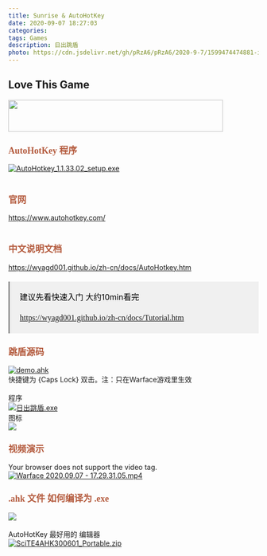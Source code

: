 ```yaml
---
title: Sunrise & AutoHotKey
date: 2020-09-07 18:27:03
categories: 
tags: Games
description: 日出跳盾
photo: https://cdn.jsdelivr.net/gh/pRzA6/pRzA6/2020-9-7/1599474474881-image.png
---
```


## Love This Game

<a href="/promo/invite/cn/?ref=4jo0am"><img src="https://pc.warface.com/custom/ub/MV82MjkyMjA0c29tZV90b2tlbl9rZXk/6c6e0f284d4430dae327c4b1e65f98ae/bar.jpg" width="432" height="64" /></a>


<h3 >
<span><span style="cursor: text; position: relative; font-size: 18px; color: rgb(180, 91, 62); font-family: 微软雅黑; font-weight: bold;">AutoHotKey 程序</span></span>
</h3>
<div>
<a href="http://disk.kimidayo.cn/AutoHotKey/AutoHotKey_files/AutoHotkey_1.1.33.02_setup.exe"><img src="http://disk.kimidayo.cn/AutoHotKey/AutoHotKey_files/0884037d155ea0f21cfce057907baa54.png" alt="AutoHotkey_1.1.33.02_setup.exe"></a>
</div>
<div>
    <br>
</div>
<h3 >
    <span style="cursor: text; position: relative; font-size: 18px; color: rgb(180, 91, 62); font-family: 微软雅黑; font-weight: bold;">官网</span>
</h3>
<div>
    <a href="https://www.autohotkey.com/">https://www.autohotkey.com/</a>
</div>
<div>
    <br>
</div>
<h3 >
    <span style="cursor: text; position: relative; font-size: 18px; color: rgb(180, 91, 62); font-family: 微软雅黑; font-weight: bold;">中文说明文档</span>
</h3>
<div>
    <a href="https://wyagd001.github.io/zh-cn/docs/AutoHotkey.htm">https://wyagd001.github.io/zh-cn/docs/AutoHotkey.htm</a>
</div>
<div style="box-sizing: border-box; margin: 20px 0px; font-size: 0.9em; overflow: auto; border-left: 3px solid rgba(0, 0, 0, 0.4); background: rgba(0, 0, 0, 0.05); padding: 10px 10px 10px 20px; letter-spacing: normal; orphans: 2; text-align: left; text-indent: 0px; text-transform: none; white-space: normal; widows: 2; word-spacing: 0px; -webkit-text-stroke-width: 0px;">
    <div style="box-sizing: border-box; margin: 0px; font-size: 16px; padding-top: 8px; padding-bottom: 8px;">
        <div style="box-sizing: border-box; font-size: 16px; color: black; font-family: Optima-Regular, Optima, PingFangSC-light, PingFangTC-light, ;PingFang SC;, Cambria, Cochin, Georgia, Times, ;Times New Roman;, serif; font-variant-caps: normal; font-variant-ligatures: normal; line-height: 26px;">建议先看快速入门 大约10min看完</div>
    </div>
    <div style="box-sizing: border-box; margin: 0px; font-size: 16px; padding-top: 8px; padding-bottom: 8px;">
        <span style="font-size: 12pt;"><a href="https://wyagd001.github.io/zh-cn/docs/Tutorial.htm" style="font-family: Optima-Regular; font-size: 12pt; font-variant-caps: normal; font-variant-ligatures: normal; line-height: 26px;">https://wyagd001.github.io/zh-cn/docs/Tutorial.htm</a></span>
    </div>
</div>
<h3 >
    <span style="cursor: text; position: relative; font-size: 18px; color: rgb(180, 91, 62); font-family: 微软雅黑; font-weight: bold;">跳盾源码</span>
</h3>
<div>
    <a href="http://disk.kimidayo.cn/AutoHotKey/AutoHotKey_files/demo.ahk"><img src="http://disk.kimidayo.cn/AutoHotKey/AutoHotKey_files/087317a7ab35edbd3cc1ba1cf2a6030f.png" alt="demo.ahk"></a>
</div>
<div>
    快捷键为 {Caps Lock} 双击。注：只在Warface游戏里生效
</div>
<div>
    <br>
</div>
<div>
    程序
</div>
<div>
    <a href="http://disk.kimidayo.cn/AutoHotKey/AutoHotKey_files/%E6%97%A5%E5%87%BA%E8%B7%B3%E7%9B%BE.exe"><img src="http://disk.kimidayo.cn/AutoHotKey/AutoHotKey_files/8cb4b1c87120cfa48fdc550adf636841.png" alt="日出跳盾.exe"></a>
</div>
<div>
    图标
</div>
<div>
    <img src="http://disk.kimidayo.cn/AutoHotKey/AutoHotKey_files/logo.ico" type="image/x-icon" data-filename="logo.ico">
</div>
<h3 >
    <span style="font-family: 微软雅黑; font-weight: bold; cursor: text; position: relative; color: #b45b3e; font-size: 18px;">视频演示</span>
</h3>
<div>
    Your browser does not support the video tag.<br>
    <a href="http://disk.kimidayo.cn/AutoHotKey/AutoHotKey_files/Warface%202020.09.07%20-%2017.29.31.05.mp4"><img src="http://disk.kimidayo.cn/AutoHotKey/AutoHotKey_files/b530bd0e5247c23688d26ef6f319fca7.png" alt="Warface 2020.09.07 - 17.29.31.05.mp4"></a>
</div>
<h3 >
    <span style="cursor: text; position: relative; font-size: 18px; color: rgb(180, 91, 62); font-family: 微软雅黑; font-weight: bold;">.ahk 文件 如何编译为 .exe</span>
</h3>
<div>
    <img src="http://disk.kimidayo.cn/AutoHotKey/AutoHotKey_files/Image.png" type="image/png" data-filename="Image.png">
</div>
<div>
    <br>
</div>
<div>
    AutoHotKey&nbsp;最好用的 编辑器
</div>
<div>
    <a href="http://disk.kimidayo.cn/AutoHotKey/AutoHotKey_files/SciTE4AHK300601_Portable.zip"><img src="http://disk.kimidayo.cn/AutoHotKey/AutoHotKey_files/18a42cccc8f5ddfa8c5e6a3098a05d90.png" alt="SciTE4AHK300601_Portable.zip"></a>
</div>
<div>


